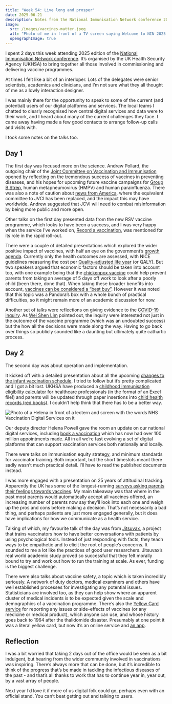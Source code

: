 ```yaml
---
title: "Week 54: Live long and prosper"
date: 2025-06-21
description: Notes from the National Immunisation Network conference 2025
image:
  src: /images/vaccines-matter.jpeg
  alt: "Photo of me in front of a TV screen saying Welcome to NIN 2025 and holding a sign up saying #VaccinesMatter"
  opengraphImage: true
---
```


I spent 2 days this week attending 2025 edition of the [National Immunisation Network conference](https://uk.eventsforce.net/w4fdrj/4/home). It’s organised by the UK Health Security Agency (UKHSA) to bring together all those involved in commissioning and delivering vaccine programmes.

At times I felt like a bit of an interloper. Lots of the delegates were senior scientists, academics and clinicians, and I’m not sure what they all thought of me as a lowly interaction designer.

I was mainly there for the opportunity to speak to some of the current (and potential) users of our digital platforms and services. The local teams I chatted to clearly recognised how central digital services and data were to their work, and I heard about many of the current challenges they face. I came away having made a few good contacts to arrange follow-up calls and visits with.

I took some notes on the talks too.

## Day 1

The first day was focused more on the science. Andrew Pollard, the outgoing chair of the [Joint Committee on Vaccination and Immunisation](https://www.gov.uk/government/groups/joint-committee-on-vaccination-and-immunisation) opened by reflecting on the tremendous success of vaccines in preventing diseases, and his hopes for upcoming future vaccine campaigns for [Group B Strep](https://www.gov.uk/government/case-studies/vdec-is-supporting-a-gbs-vaccine-to-prevent-newborn-deaths), human metapneumovirus (HMPV) and human parainfluenza. There was also a note of caution about [news from America](https://www.bbc.co.uk/news/articles/clyge27y2g9o), where the equivalent committee to JVCI has been replaced, and the impact this may have worldwide. Andrew suggested that JCVI will need to combat misinformation by being more public and more open.

Other talks on the first day presented data from the new RSV vaccine programme, which looks to have been a success, and I was very happy when the service I’ve worked on, [Record a vaccination](http://ravs.england.nhs.uk), was mentioned for its role in the rapid roll-out.

There were a couple of detailed presentations which explored the wider positive impact of vaccines, with half an eye on the government’s [growth agenda](https://www.gov.uk/missions/economic-growth). Currently only the health outcomes are assessed, with NICE guidelines measuring the cost per [Quality-adjusted life year](https://en.wikipedia.org/wiki/Quality-adjusted_life_year) (or QALY). But two speakers argued that economic factors should be taken into account too, with one example being that the [chickenpox vaccine](https://www.nhs.uk/vaccinations/chickenpox-vaccine/) could help prevent parents from taking an average of 5 days off work to look after a poorly child (been there, done that). When taking these broader benefits into account, [vaccines can be considered a “best buy”](https://www.gavi.org/news/media-room/new-data-confirms-immunisation-best-buy-public-health). However it was noted that this topic was a Pandora’s box with a whole bunch of practical difficulties, so it might remain more of an academic discussion for now.

Another set of talks were reflections on giving evidence to the [COVID-19 inquiry](https://covid19.public-inquiry.uk). As [Wei Shen Lim](https://en.wikipedia.org/wiki/Wei_Shen_Lim) pointed out, the inquiry were interested not just in the outcome of the vaccine programme (which was an undoubted success) but the how all the decisions were made along the way. Having to go back over things so publicly sounded like a daunting but ultimately quite cathartic process.

## Day 2

The second day was about operation and implementation.

It kicked off with a detailed presentation about all the upcoming [changes to the infant vaccination schedule](https://www.gov.uk/government/publications/changes-to-the-routine-childhood-schedule-letter/changes-to-the-routine-childhood-vaccination-schedule-from-1-july-2025-and-1-january-2026-letter). I tried to follow but it’s pretty complicated and I got a bit lost. UKHSA have produced a [childhood immunisation eligibility calculator](https://www.healthpublications.gov.uk/ViewArticle.html?sp=Schildhoodimmunisationeligibiltycalculator) for healthcare professionals (in the format of an Excel file!) and parents will be updated through paper insertions into [child health records (red books)](https://www.nhs.uk/baby/babys-development/height-weight-and-reviews/baby-reviews/). I couldn’t help think that there has to be a better way.

![Photo of a Helena in front of a lectern and screen with the words NHS Vaccination Digital Services on it](/images/nhs-digital-vaccination-services.jpeg)

Our deputy director Helena Powell gave the room an update on our national digital services, including [book a vaccination](https://www.nhs.uk/nhs-services/vaccination-and-booking-services/) which has now had over 100 million appointments made. All in all we’re fast evolving a set of digital platforms that can support vaccination services both nationally and locally.

There were talks on immunisation equity strategy, and minimum standards for vaccinator training. Both important, but the short timeslots meant there sadly wasn’t much practical detail. I’ll have to read the published documents instead.

I was more engaged with a presentation on 25 years of attitudinal tracking. Apparently the UK has some of the longest-running [surveys asking parents their feelings towards vaccines](https://www.gov.uk/government/collections/parental-attitudes-to-vaccination-in-young-children). My main takeaway was that where in the past most parents would automatically accept all vaccines offered, an increasing number of parents now say they’ll look into each one and weigh up the pros and cons before making a decision. That’s not necessarily a bad thing, and perhaps patients are just more engaged generally, but it does have implications for how we communicate as a health service.

Talking of which, my favourite talk of the day was from [Jitsuvax](https://jitsuvax.info), a project that trains vaccinators how to have better conversations with patients by using psychological tools. Instead of just responding with facts, they teach ways to be empathetic and to elicit the root of people’s concerns. It sounded to me a lot like the practices of good user researchers. Jitsuvax’s real world academic study proved so successful that they felt morally bound to try and work out how to run the training at scale. As ever, funding is the biggest challenge.

There were also talks about vaccine safety, a topic which is taken incredibly seriously. A network of duty doctors, medical examiners and others have well established processes for investigating any potential issues. Statisticians are involved too, as they can help show where an apparent cluster of medical incidents is to be expected given the scale and demographics of a vaccination programme. There’s also the [Yellow Card service](https://yellowcard.mhra.gov.uk) for reporting any issues or side-effects of vaccines (or any medicine or medical product), which anyone can use, and whose history goes back to 1964 after the thalidomide disaster. Presumably at one point it was a literal yellow card, but now it’s an online service and [an app](https://yellowcard.mhra.gov.uk/app).

## Reflection

I was a bit worried that taking 2 days out of the office would be seen as a bit indulgent, but hearing from the wider community involved in vaccinations was inspiring. There’s always more that can be done, but it’s incredible to think of the progress that’s be made in tackling the infectious diseases of the past - and that’s all thanks to work that has to continue year in, year out, by a vast array of people.

Next year I’d love it if more of us digital folk could go, perhaps even with an official stand. You can’t beat getting out and talking to users.

